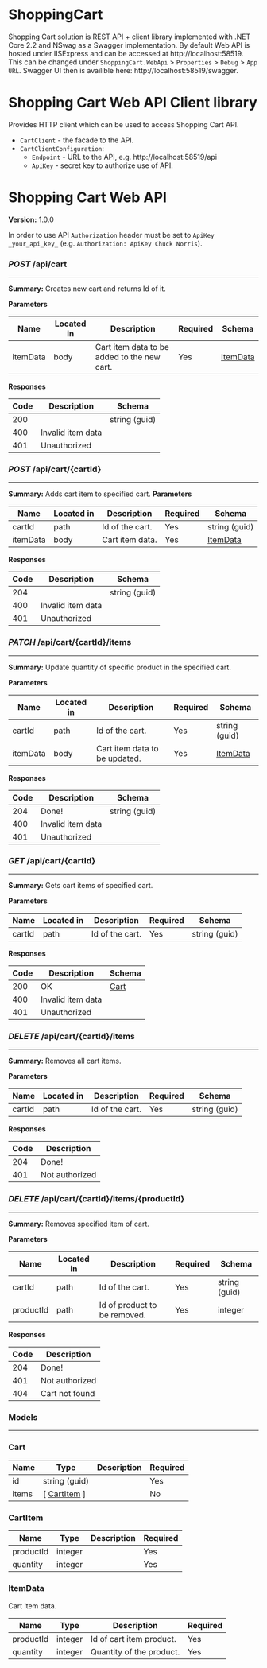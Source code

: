 # ShoppingCart
Shopping Cart solution is REST API + client library implemented with .NET Core 2.2 and NSwag as a Swagger implementation.
By default Web API is hosted under IISExpress and can be accessed  at http://localhost:58519. This can be changed under `ShoppingCart.WebApi` > `Properties` > `Debug` > `App URL`. Swagger UI then is availible here: http://localhost:58519/swagger.

Shopping Cart Web API Client library
========
Provides HTTP client which can be used to access Shopping Cart API.

* `CartClient` - the facade to the API.
* `CartClientConfiguration`:
    - `Endpoint` - URL to the API, e.g. http://localhost:58519/api
    - `ApiKey` - secret key to authorize use of API.

Shopping Cart Web API
========
**Version:** 1.0.0

In order to use API `Authorization` header must be set to `ApiKey _your_api_key_` (e.g. `Authorization: ApiKey Chuck Norris`).


### ***POST*** /api/cart
---
**Summary:** Creates new cart and returns Id of it.

**Parameters**

| Name | Located in | Description | Required | Schema |
| ---- | ---------- | ----------- | -------- | ---- |
| itemData | body | Cart item data to be added to the new cart. | Yes | [ItemData](#itemdata) |

**Responses**

| Code | Description | Schema |
| ---- | ----------- | ------ |
| 200 |  | string (guid) |
| 400 | Invalid item data |  |
| 401 | Unauthorized |  |


### ***POST***  /api/cart/{cartId}
---
**Summary:** Adds cart item to specified cart.
**Parameters**

| Name | Located in | Description | Required | Schema |
| ---- | ---------- | ----------- | -------- | ---- |
| cartId | path | Id of the cart. | Yes | string (guid) |
| itemData | body | Cart item data. | Yes | [ItemData](#itemdata) |

**Responses**

| Code | Description | Schema |
| ---- | ----------- | ------ |
| 204 |  | string (guid) |
| 400 | Invalid item data |  |
| 401 | Unauthorized |  |

### ***PATCH*** /api/cart/{cartId}/items
---
**Summary:** Update quantity of specific product in the specified cart.

**Parameters**

| Name | Located in | Description | Required | Schema |
| ---- | ---------- | ----------- | -------- | ---- |
| cartId | path | Id of the cart. | Yes | string (guid) |
| itemData | body | Cart item data to be updated. | Yes | [ItemData](#itemdata) |

**Responses**

| Code | Description | Schema |
| ---- | ----------- | ------ |
| 204 | Done! | string (guid) |
| 400 | Invalid item data |  |
| 401 | Unauthorized |  |
### ***GET*** /api/cart/{cartId}
---
**Summary:** Gets cart items of specified cart.

**Parameters**

| Name | Located in | Description | Required | Schema |
| ---- | ---------- | ----------- | -------- | ---- |
| cartId | path | Id of the cart. | Yes | string (guid) |

**Responses**

| Code | Description | Schema |
| ---- | ----------- | ------ |
| 200 | OK  | [Cart](#cart) |
| 400 | Invalid item data |  |
| 401 | Unauthorized |  |


### ***DELETE*** /api/cart/{cartId}/items
---
**Summary:** Removes all cart items.

**Parameters**

| Name | Located in | Description | Required | Schema |
| ---- | ---------- | ----------- | -------- | ---- |
| cartId | path | Id of the cart. | Yes | string (guid) |

**Responses**

| Code | Description |
| ---- | ----------- |
| 204 | Done! |
| 401 | Not authorized |

### ***DELETE*** /api/cart/{cartId}/items/{productId}
---
**Summary:** Removes specified item of cart.

**Parameters**

| Name | Located in | Description | Required | Schema |
| ---- | ---------- | ----------- | -------- | ---- |
| cartId | path | Id of the cart. | Yes | string (guid) |
| productId | path | Id of product to be removed. | Yes | integer |

**Responses**

| Code | Description |
| ---- | ----------- |
| 204 | Done! |
| 401 | Not authorized |
| 404 | Cart not found  |

### Models
---

### Cart  

| Name | Type | Description | Required |
| ---- | ---- | ----------- | -------- |
| id | string (guid) |  | Yes |
| items | [ [CartItem](#cartitem) ] |  | No |

### CartItem  

| Name | Type | Description | Required |
| ---- | ---- | ----------- | -------- |
| productId | integer |  | Yes |
| quantity | integer |  | Yes |

### ItemData  

Cart item data.

| Name | Type | Description | Required |
| ---- | ---- | ----------- | -------- |
| productId | integer | Id of cart item product. | Yes |
| quantity | integer | Quantity of the product. | Yes |
